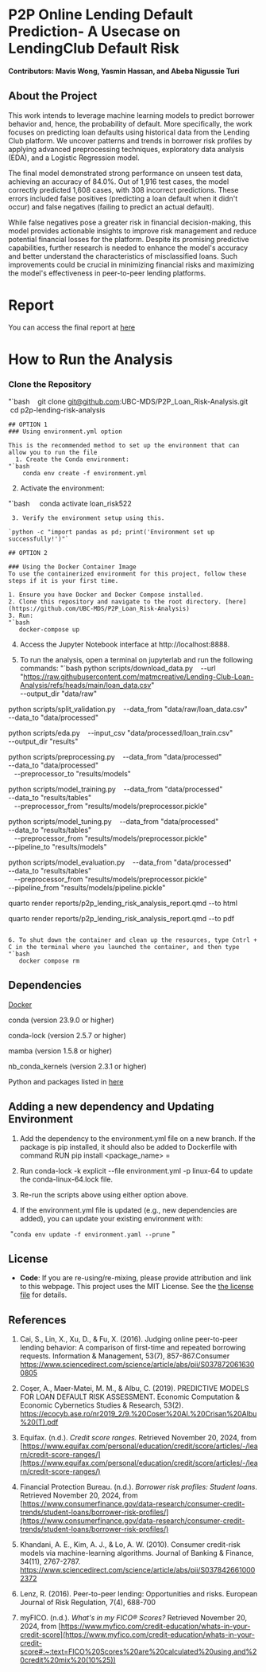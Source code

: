 
# P2P Online Lending Default Prediction- A Usecase on LendingClub Default Risk

#### Contributors: Mavis Wong, Yasmin Hassan, and Abeba Nigussie Turi

## About the Project
This work intends to leverage machine learning models to predict borrower behavior and, hence, the probability of default. More specifically, the work focuses on predicting loan defaults using historical data from the Lending Club platform. We uncover patterns and trends in borrower risk profiles by applying advanced preprocessing techniques, exploratory data analysis (EDA), and a Logistic Regression model. 

The final model demonstrated strong performance on unseen test data, achieving an accuracy of 84.0%. Out of 1,916 test cases, the model correctly predicted 1,608 cases, with 308 incorrect predictions. These errors included false positives (predicting a loan default when it didn't occur) and false negatives (failing to predict an actual default).

While false negatives pose a greater risk in financial decision-making, this model provides actionable insights to improve risk management and reduce potential financial losses for the platform. Despite its promising predictive capabilities, further research is needed to enhance the model's accuracy and better understand the characteristics of misclassified loans. Such improvements could be crucial in minimizing financial risks and maximizing the model's effectiveness in peer-to-peer lending platforms.

# Report
You can access the final report at [here](https://github.com/UBC-MDS/P2P_Loan_Risk-Analysis/blob/main/reports/p2p_lending_risk_analysis_report.pdf)



# How to Run the Analysis
### Clone the Repository
 "`bash
   git clone git@github.com:UBC-MDS/P2P_Loan_Risk-Analysis.git
   cd p2p-lending-risk-analysis
 ```
## OPTION 1
### Using environment.yml option

This is the recommended method to set up the environment that can allow you to run the file
  1. Create the Conda environment:
 "`bash
    conda env create -f environment.yml
 ```
  2. Activate the environment:

 "`bash
    conda activate loan_risk522
 ```
 3. Verify the environment setup using this.

`python -c "import pandas as pd; print('Environment set up successfully!')"`

## OPTION 2

### Using the Docker Container Image
To use the containerized environment for this project, follow these steps if it is your first time.

1. Ensure you have Docker and Docker Compose installed.
2. Clone this repository and navigate to the root directory. [here](https://github.com/UBC-MDS/P2P_Loan_Risk-Analysis)
3. Run: 
"`bash
   docker-compose up
 ```
4. Access the Jupyter Notebook interface at http://localhost:8888.

5. To run the analysis, open a terminal on jupyterlab and run the following commands:
"`bash
python scripts/download_data.py 
   --url "https://raw.githubusercontent.com/matmcreative/Lending-Club-Loan-Analysis/refs/heads/main/loan_data.csv" \
 --output_dir "data/raw"

python scripts/split_validation.py 
   --data_from "data/raw/loan_data.csv" \
 --data_to "data/processed"

python scripts/eda.py 
   --input_csv "data/processed/loan_train.csv" \
 --output_dir "results"

python scripts/preprocessing.py 
   --data_from "data/processed" \
 --data_to "data/processed" \
   --preprocessor_to "results/models"

python scripts/model_training.py 
   --data_from "data/processed" \
 --data_to "results/tables" \
   --preprocessor_from "results/models/preprocessor.pickle"

python scripts/model_tuning.py 
   --data_from "data/processed" \
 --data_to "results/tables" \
   --preprocessor_from "results/models/preprocessor.pickle" \
 --pipeline_to "results/models"

python scripts/model_evaluation.py 
   --data_from "data/processed" \
 --data_to "results/tables" \
   --preprocessor_from "results/models/preprocessor.pickle" \
 --pipeline_from "results/models/pipeline.pickle"

quarto render reports/p2p_lending_risk_analysis_report.qmd --to html

quarto render reports/p2p_lending_risk_analysis_report.qmd --to pdf
```

6. To shut down the container and clean up the resources, type Cntrl + C in the terminal where you launched the container, and then type 
"`bash
   docker compose rm
```




## Dependencies
[Docker](https://www.docker.com)

conda (version 23.9.0 or higher)

conda-lock (version 2.5.7 or higher)

mamba (version 1.5.8 or higher)

nb_conda_kernels (version 2.3.1 or higher)

Python and packages listed in [here](https://github.com/UBC-MDS/P2P_Loan_Risk-Analysis/blob/main/environment.yml)


## Adding a new dependency and Updating Environment
1. Add the dependency to the environment.yml file on a new branch. If the package is pip installed, it should also be added to Dockerfile with command RUN pip install <package_name> = <version>

2. Run conda-lock -k explicit --file environment.yml -p linux-64 to update the conda-linux-64.lock file.

3. Re-run the scripts above using either option above.

4. If the environment.yml file is updated (e.g., new dependencies are added), you can update your existing environment with:

 "`conda env update -f environment.yaml --prune` "


## License
- **Code**:
If you are re-using/re-mixing, please provide attribution and link to this webpage. 
 This project uses the MIT License. See the [the license file](LICENSE.md) for details.


## References
1. Cai, S., Lin, X., Xu, D., & Fu, X. (2016). Judging online peer-to-peer lending behavior: A comparison of first-time and repeated borrowing requests. Information & Management, 53(7), 857-867.Consumer
https://www.sciencedirect.com/science/article/abs/pii/S0378720616300805

2. Coşer, A., Maer-Matei, M. M., & Albu, C. (2019). PREDICTIVE MODELS FOR LOAN DEFAULT RISK ASSESSMENT. Economic Computation & Economic Cybernetics Studies & Research, 53(2). https://ecocyb.ase.ro/nr2019_2/9.%20Coser%20Al.%20Crisan%20Albu%20(T).pdf

3. Equifax. (n.d.). *Credit score ranges.* Retrieved November 20, 2024, from [https://www.equifax.com/personal/education/credit/score/articles/-/learn/credit-score-ranges/](https://www.equifax.com/personal/education/credit/score/articles/-/learn/credit-score-ranges/)

4. Financial Protection Bureau. (n.d.). *Borrower risk profiles: Student loans*. Retrieved November 20, 2024, from [https://www.consumerfinance.gov/data-research/consumer-credit-trends/student-loans/borrower-risk-profiles/](https://www.consumerfinance.gov/data-research/consumer-credit-trends/student-loans/borrower-risk-profiles/)

5. Khandani, A. E., Kim, A. J., & Lo, A. W. (2010). Consumer credit-risk models via machine-learning algorithms. Journal of Banking & Finance, 34(11), 2767-2787. https://www.sciencedirect.com/science/article/abs/pii/S0378426610002372

6. Lenz, R. (2016). Peer-to-peer lending: Opportunities and risks. European Journal of Risk Regulation, 7(4), 688-700

7. myFICO. (n.d.). *What's in my FICO® Scores?* Retrieved November 20, 2024, from [https://www.myfico.com/credit-education/whats-in-your-credit-score](https://www.myfico.com/credit-education/whats-in-your-credit-score#:~:text=FICO%20Scores%20are%20calculated%20using,and%20credit%20mix%20(10%25))
